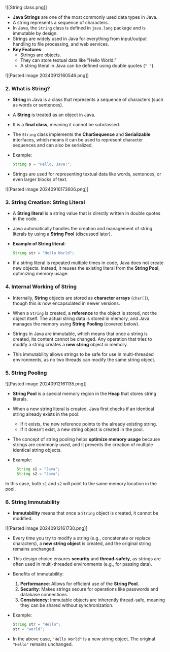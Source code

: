 ![[String class.png]]


   - **Java Strings** are one of the most commonly used data types in Java.
   - A string represents a sequence of characters.
   - In Java, the `String` class is defined in `java.lang` package and is immutable by design.
   - Strings are widely used in Java for everything from input/output handling to file processing, and web services.
   - **Key Features**:
     - Strings are objects.
     - They can store textual data like "Hello World."
     - A string literal in Java can be defined using double quotes (`" "`).

![[Pasted image 20240912160546.png]]

### **2. What is String?**

   - **String** in Java is a class that represents a sequence of characters (such as words or sentences).
   - A **String** is treated as an object in Java.
   - It is a **final class**, meaning it cannot be subclassed.
   - The `String` class implements the **CharSequence** and **Serializable** interfaces, which means it can be used to represent character sequences and can also be serialized.

   - Example: 
     ```java
     String s = "Hello, Java!";
     ```
 
   - Strings are used for representing textual data like words, sentences, or even larger blocks of text.


![[Pasted image 20240916173606.png]]



### **3. String Creation: String Literal**


   - A **String literal** is a string value that is directly written in double quotes in the code.
   - Java automatically handles the creation and management of string literals by using a **String Pool** (discussed later).

   - **Example of String literal**:
     ```java
     String str = "Hello World";
     ```
 
   - If a string literal is repeated multiple times in code, Java does not create new objects. Instead, it reuses the existing literal from the **String Pool**, optimizing memory usage.

### **4. Internal Working of String**


   - Internally, **String** objects are stored as **character arrays** (`char[]`), though this is now encapsulated in newer versions.

   - When a `String` is created, a **reference** to the object is stored, not the object itself. The actual string data is stored in memory, and Java manages the memory using **String Pooling** (covered below).

   - Strings in Java are immutable, which means that once a string is created, its content cannot be changed. Any operation that tries to modify a string creates a **new string** object in memory.

   - This immutability allows strings to be safe for use in multi-threaded environments, as no two threads can modify the same string object.

### **5. String Pooling**


![[Pasted image 20240912161135.png]]
   
   
   - **String Pool** is a special memory region in the **Heap** that stores string literals.

   - When a new string literal is created, Java first checks if an identical string already exists in the pool:
     - If it exists, the new reference points to the already existing string.
     - If it doesn’t exist, a new string object is created in the pool.

   - The concept of string pooling helps **optimize memory usage** because strings are commonly used, and it prevents the creation of multiple identical string objects.

   - Example:
```java
     String s1 = "Java";
     String s2 = "Java";     
```

 In this case, both `s1` and `s2` will point to the same memory location in the pool.

### **6. String Immutability**

   - **Immutability** means that once a `String` object is created, it cannot be modified.

![[Pasted image 20240912161730.png]]

   - Every time you try to modify a string (e.g., concatenate or replace characters), a **new string object** is created, and the original string remains unchanged.
   
   - This design choice ensures **security** and **thread-safety**, as strings are often used in multi-threaded environments (e.g., for passing data).
   
   - Benefits of immutability:
     1. **Performance**: Allows for efficient use of the **String Pool**.
     2. **Security**: Makes strings secure for operations like passwords and database connections.
     3. **Consistency**: Immutable objects are inherently thread-safe, meaning they can be shared without synchronization.


   - Example:
     ```java
     String str = "Hello";
     str = "world";
     ```
   - In the above case, `"Hello World"` is a new string object. The original `"Hello"` remains unchanged.